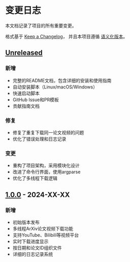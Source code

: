 # 变更日志

本文档记录了项目的所有重要变更。

格式基于 [Keep a Changelog](https://keepachangelog.com/zh-CN/1.0.0/)，
并且本项目遵循 [语义化版本](https://semver.org/lang/zh-CN/)。

## [Unreleased]

### 新增
- 完整的README文档，包含详细的安装和使用指南
- 自动安装脚本（Linux/macOS/Windows）
- 快速启动脚本
- GitHub Issue和PR模板
- 贡献指南文档

### 修复
- 修复了重复下载同一论文视频的问题
- 优化了错误处理和日志记录

### 变更
- 重构了项目架构，采用模块化设计
- 改进了命令行界面，使用argparse
- 优化了多线程下载逻辑

## [1.0.0] - 2024-XX-XX

### 新增
- 初始版本发布
- 多线程ArXiv论文视频下载功能
- 支持YouTube、Bilibili等视频平台
- 实时下载进度显示
- 按日期和论文ID组织文件
- 详细的日志记录系统

[Unreleased]: https://github.com/sskystack/arxiv_video/compare/v1.0.0...HEAD
[1.0.0]: https://github.com/sskystack/arxiv_video/releases/tag/v1.0.0
